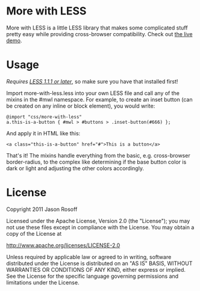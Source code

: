 More with LESS
=========================

More with LESS is a little LESS library that makes some complicated stuff pretty easy while providing cross-browser compatibility. Check out [the live demo](http://jasonrr.github.com/more-with-less/).

Usage
=======

*Requires [LESS 1.1.1 or later](https://github.com/cloudhead/less.js)*, so make sure you have that installed first!

Import more-with-less.less into your own LESS file and call any of the mixins in the #mwl namespace. For example, to create an inset button (can be created on any inline or block element), you would write:

    @import "css/more-with-less"
    a.this-is-a-button { #mwl > #buttons > .inset-button(#666) };

And apply it in HTML like this:

    <a class="this-is-a-button" href="#">This is a button</a>
    

That's it! The mixins handle everything from the basic, e.g. cross-browser border-radius, to the complex like determining if the base button color is dark or light and adjusting the other colors accordingly.


License
========

Copyright 2011 Jason Rosoff

Licensed under the Apache License, Version 2.0 (the "License");
you may not use these files except in compliance with the License.
You may obtain a copy of the License at

http://www.apache.org/licenses/LICENSE-2.0

Unless required by applicable law or agreed to in writing, software
distributed under the License is distributed on an "AS IS" BASIS,
WITHOUT WARRANTIES OR CONDITIONS OF ANY KIND, either express or implied.
See the License for the specific language governing permissions and
limitations under the License.